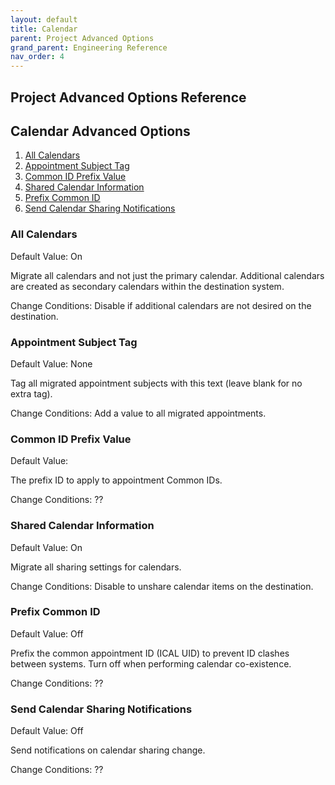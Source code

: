 ```yaml
---
layout: default
title: Calendar
parent: Project Advanced Options
grand_parent: Engineering Reference 
nav_order: 4
---
```


## Project Advanced Options Reference

## Calendar Advanced Options

1. [All Calendars](#allcalendar)
2. [Appointment Subject Tag](#appointmentsubject)
3. [Common ID Prefix Value ](#commonidpre)
4. [Shared Calendar Information](#sharedcalendarinfo)
5. [Prefix Common ID](#prefixcommon)
6. [Send Calendar Sharing Notifications](#sendcalendarsharing)

### All Calendars <a name="allcalendar"></a>
Default Value: On

Migrate all calendars and not just the primary calendar. Additional calendars are created as secondary calendars within the destination system.

Change Conditions: Disable if additional calendars are not desired on the destination. 

### Appointment Subject Tag <a name="appointmentsubject"></a>
Default Value: None

Tag all migrated appointment subjects with this text (leave blank for no extra tag).

Change Conditions: Add a value to all migrated appointments. 

### Common ID Prefix Value <a name="commonidpre"></a>
Default Value: 

The prefix ID to apply to appointment Common IDs.

Change Conditions: ??

### Shared Calendar Information <a name="sharedcalendarinfo"></a>
Default Value: On

Migrate all sharing settings for calendars.

Change Conditions: Disable to unshare calendar items on the destination. 

### Prefix Common ID <a name="prefixcommon"></a>
Default Value: Off

Prefix the common appointment ID (ICAL UID) to prevent ID clashes between systems. Turn off when performing calendar co-existence.

Change Conditions: ??

### Send Calendar Sharing Notifications <a name="sendcalendarsharing"></a>
Default Value: Off

Send notifications on calendar sharing change.

Change Conditions: ??

